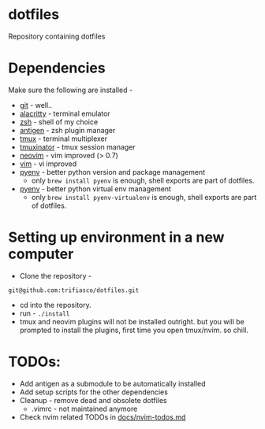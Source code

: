 # dotfiles
Repository containing dotfiles

# Dependencies
Make sure the following are installed -
- [git](https://git-scm.com/) - well..
- [alacritty](https://github.com/alacritty/alacritty) - terminal emulator
- [zsh](https://www.zsh.org/) - shell of my choice
- [antigen](https://github.com/zsh-users/antigen) - zsh plugin manager
- [tmux](https://github.com/tmux) - terminal multiplexer
- [tmuxinator](https://github.com/tmuxinator/tmuxinator) - tmux session manager
- [neovim](https://neovim.io/) - vim improved (> 0.7)
- [vim](https://www.vim.org/) - vi improved
- [pyenv](https://github.com/pyenv/pyenv) - better python version and package management
    - only `brew install pyenv` is enough, shell exports are part of dotfiles.
- [pyenv](https://github.com/pyenv/pyenv-virtualenv) - better python virtual env management
    - only `brew install pyenv-virtualenv` is enough, shell exports are part of dotfiles.

# Setting up environment in a new computer
- Clone the repository - 
```
git@github.com:trifiasco/dotfiles.git
```
- cd into the repository.
- run - `./install`
- tmux and neovim plugins will not be installed outright. but you will be prompted to install the plugins, first time you open tmux/nvim. so chill.


# TODOs:
- Add antigen as a submodule to be automatically installed
- Add setup scripts for the other dependencies
- Cleanup - remove dead and obsolete dotfiles
    - .vimrc - not maintained anymore
- Check nvim related TODOs in [docs/nvim-todos.md](./docs/nvim-todos.md)
